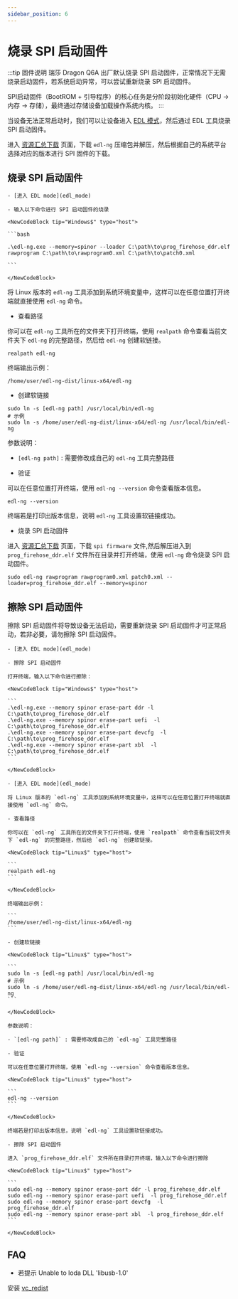 ```yaml
---
sidebar_position: 6
---
```


# 烧录 SPI 启动固件

:::tip 固件说明
瑞莎 Dragon Q6A 出厂默认烧录 SPI 启动固件，正常情况下无需烧录启动固件，若系统启动异常，可以尝试重新烧录 SPI 启动固件。

SPI启动固件（BootROM + 引导程序）的核心任务是分阶段初始化硬件（CPU → 内存 → 存储），最终通过存储设备加载操作系统内核。
:::

当设备无法正常启动时，我们可以让设备进入 [EDL 模式](./edl_mode)，然后通过 EDL 工具烧录 SPI 启动固件。

进入 [资源汇总下载](../download) 页面，下载 `edl-ng` 压缩包并解压，然后根据自己的系统平台选择对应的版本进行 SPI 固件的下载。

## 烧录 SPI 启动固件

<Tabs queryString = "EDLplatform">
  <TabItem value="Windows" label="Windows" default>

    - [进入 EDL mode](edl_mode)

    - 输入以下命令进行 SPI 启动固件的烧录

    <NewCodeBlock tip="Windows$" type="host">

    ```bash

    .\edl-ng.exe --memory=spinor --loader C:\path\to\prog_firehose_ddr.elf rawprogram C:\path\to\rawprogram0.xml C:\path\to\patch0.xml

    ```

    </NewCodeBlock>

  </TabItem>
  <TabItem value="Linux" label="Linux">

将 Linux 版本的 `edl-ng` 工具添加到系统环境变量中，这样可以在任意位置打开终端就直接使用 `edl-ng` 命令。

- 查看路径

你可以在 `edl-ng` 工具所在的文件夹下打开终端，使用 `realpath` 命令查看当前文件夹下 `edl-ng` 的完整路径，然后给 `edl-ng` 创建软链接。

<NewCodeBlock tip="Linux$" type="host">

```
realpath edl-ng
```

</NewCodeBlock>

终端输出示例：

```
/home/user/edl-ng-dist/linux-x64/edl-ng
```

- 创建软链接

<NewCodeBlock tip="Linux$" type="host">

```
sudo ln -s [edl-ng path] /usr/local/bin/edl-ng
# 示例
sudo ln -s /home/user/edl-ng-dist/linux-x64/edl-ng /usr/local/bin/edl-ng
```

</NewCodeBlock>

参数说明：

- `[edl-ng path]` : 需要修改成自己的 `edl-ng` 工具完整路径

- 验证

可以在任意位置打开终端，使用 `edl-ng --version` 命令查看版本信息。

<NewCodeBlock tip="Linux$" type="host">

```
edl-ng --version
```

</NewCodeBlock>

终端若是打印出版本信息，说明 `edl-ng` 工具设置软链接成功。

- 烧录 SPI 启动固件

进入 [资源汇总下载](../../download) 页面，下载 `spi firmware` 文件,然后解压进入到 `prog_firehose_ddr.elf` 文件所在目录并打开终端，使用 `edl-ng` 命令烧录 SPI 启动固件。

<NewCodeBlock tip="Linux$" type="host">

```
sudo edl-ng rawprogram rawprogram0.xml patch0.xml --loader=prog_firehose_ddr.elf --memory=spinor
```

</NewCodeBlock>

  </TabItem>
</Tabs>

## 擦除 SPI 启动固件

擦除 SPI 启动固件将导致设备无法启动，需要重新烧录 SPI 启动固件才可正常启动，若非必要，请勿擦除 SPI 启动固件。

<Tabs queryString = "EDLplatform">
  <TabItem value="Windows" label="Windows" default>

    - [进入 EDL mode](edl_mode)

    - 擦除 SPI 启动固件

    打开终端，输入以下命令进行擦除：

    <NewCodeBlock tip="Windows$" type="host">

    ```
    .\edl-ng.exe --memory spinor erase-part ddr -l C:\path\to\prog_firehose_ddr.elf
    .\edl-ng.exe --memory spinor erase-part uefi  -l C:\path\to\prog_firehose_ddr.elf
    .\edl-ng.exe --memory spinor erase-part devcfg  -l C:\path\to\prog_firehose_ddr.elf
    .\edl-ng.exe --memory spinor erase-part xbl  -l C:\path\to\prog_firehose_ddr.elf
    ```

    </NewCodeBlock>

  </TabItem>
  <TabItem value="Linux" label="Linux">

    - [进入 EDL mode](edl_mode)

    将 Linux 版本的 `edl-ng` 工具添加到系统环境变量中，这样可以在任意位置打开终端就直接使用 `edl-ng` 命令。

    - 查看路径

    你可以在 `edl-ng` 工具所在的文件夹下打开终端，使用 `realpath` 命令查看当前文件夹下 `edl-ng` 的完整路径，然后给 `edl-ng` 创建软链接。

    <NewCodeBlock tip="Linux$" type="host">

    ```
    realpath edl-ng
    ```

    </NewCodeBlock>

    终端输出示例：

    ```
    /home/user/edl-ng-dist/linux-x64/edl-ng
    ```

    - 创建软链接

    <NewCodeBlock tip="Linux$" type="host">

    ```
    sudo ln -s [edl-ng path] /usr/local/bin/edl-ng
    # 示例
    sudo ln -s /home/user/edl-ng-dist/linux-x64/edl-ng /usr/local/bin/edl-ng
    ```

    </NewCodeBlock>

    参数说明：

    - `[edl-ng path]` : 需要修改成自己的 `edl-ng` 工具完整路径

    - 验证

    可以在任意位置打开终端，使用 `edl-ng --version` 命令查看版本信息。

    <NewCodeBlock tip="Linux$" type="host">

    ```
    edl-ng --version
    ```

    </NewCodeBlock>

    终端若是打印出版本信息，说明 `edl-ng` 工具设置软链接成功。

    - 擦除 SPI 启动固件

    进入 `prog_firehose_ddr.elf` 文件所在目录打开终端，输入以下命令进行擦除

    <NewCodeBlock tip="Linux$" type="host">

    ```
    sudo edl-ng --memory spinor erase-part ddr -l prog_firehose_ddr.elf
    sudo edl-ng --memory spinor erase-part uefi  -l prog_firehose_ddr.elf
    sudo edl-ng --memory spinor erase-part devcfg  -l prog_firehose_ddr.elf
    sudo edl-ng --memory spinor erase-part xbl  -l prog_firehose_ddr.elf
    ```

    </NewCodeBlock>

  </TabItem>
</Tabs>

## FAQ

- 若提示 Unable to loda DLL 'libusb-1.0'

安装 [vc_redist](https://aka.ms/vs/17/release/vc_redist.x64.exe)
